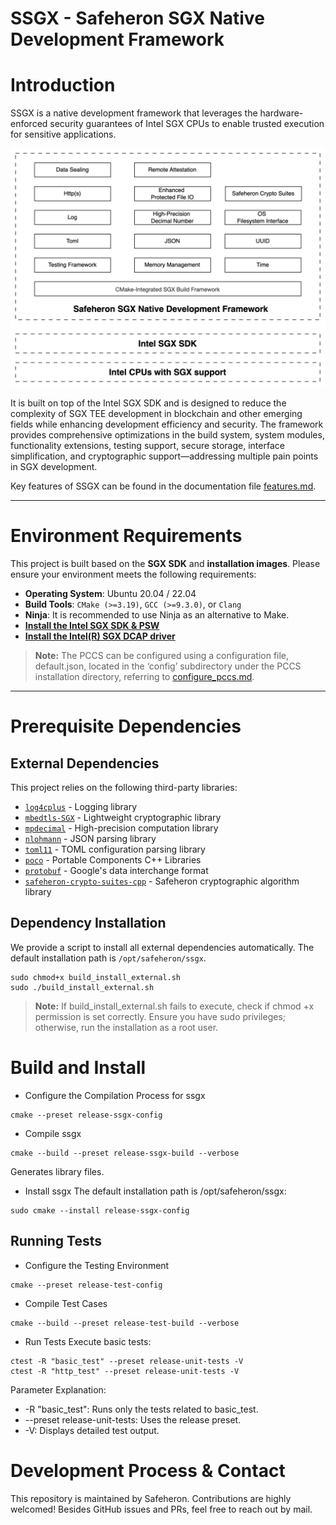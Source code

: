 # SSGX - Safeheron SGX Native Development Framework

# Introduction
SSGX is a native development framework that leverages the hardware-enforced security guarantees of Intel SGX CPUs to 
enable trusted execution for sensitive applications.

![SSGX Framework Overview](./framework.png)

It is built on top of the Intel SGX SDK and is designed to reduce the complexity of SGX TEE development in blockchain 
and other emerging fields while enhancing development efficiency and security. The framework provides comprehensive 
optimizations in the build system, system modules, functionality extensions, testing support, secure storage, interface 
simplification, and cryptographic support—addressing multiple pain points in SGX development. 

Key features of SSGX can be found in the documentation file [features.md](./features.md).

---

# Environment Requirements

This project is built based on the **SGX SDK** and **installation images**. Please ensure your environment meets the
following requirements:

- **Operating System**: Ubuntu 20.04 / 22.04
- **Build Tools**: `CMake (>=3.19)`, `GCC (>=9.3.0)`, or `Clang`
- **Ninja**: It is recommended to use Ninja as an alternative to Make.
- [**Install the Intel SGX SDK & PSW**](https://github.com/intel/linux-sgx)
- [**Install the Intel(R) SGX DCAP driver**](https://download.01.org/intel-sgx/latest/dcap-latest/linux/docs/Intel_SGX_SW_Installation_Guide_for_Linux.pdf)

> **Note:** The PCCS can be configured using a configuration file, default.json, located in the ‘config’ subdirectory 
> under the PCCS installation directory, referring to [configure_pccs.md](./configure_pccs.md).

---

# **Prerequisite Dependencies**

## **External Dependencies**

This project relies on the following third-party libraries:

- [`log4cplus`](https://github.com/log4cplus/log4cplus) - Logging library
- [`mbedtls-SGX`](https://github.com/Safeheron/mbedtls-SGX) - Lightweight cryptographic library
- [`mpdecimal`](./external/mpdecimal) - High-precision computation library
- [`nlohmann`](./external/nlohmann) - JSON parsing library
- [`toml11`](https://github.com/ToruNiina/toml11) - TOML configuration parsing library
- [`poco`](./external/poco) - Portable Components C++ Libraries
- [`protobuf`](./external/protobuf/) - Google's data interchange format
- [`safeheron-crypto-suites-cpp`](https://github.com/Safeheron/safeheron-crypto-suites-cpp) - Safeheron cryptographic algorithm library

## **Dependency Installation**

We provide a script to install all external dependencies automatically. The default installation path is 
`/opt/safeheron/ssgx`.

```shell
sudo chmod+x build_install_external.sh
sudo ./build_install_external.sh
```

> **Note:**
> If build_install_external.sh fails to execute, check if chmod +x permission is set correctly.
> Ensure you have sudo privileges; otherwise, run the installation as a root user.

# Build and Install

- Configure the Compilation Process for ssgx

```shell
cmake --preset release-ssgx-config
```

- Compile ssgx

```shell
cmake --build --preset release-ssgx-build --verbose
```

Generates library files.

- Install ssgx
  The default installation path is /opt/safeheron/ssgx:

```shell
sudo cmake --install release-ssgx-config
```

## Running Tests

- Configure the Testing Environment

```shell
cmake --preset release-test-config
```

- Compile Test Cases

```shell
cmake --build --preset release-test-build --verbose
```

- Run Tests
  Execute basic tests:

```shell
ctest -R "basic_test" --preset release-unit-tests -V
ctest -R "http_test" --preset release-unit-tests -V
```

Parameter Explanation:

- -R "basic_test": Runs only the tests related to basic_test.
- --preset release-unit-tests: Uses the release preset.
- -V: Displays detailed test output.

# Development Process & Contact
This repository is maintained by Safeheron. Contributions are highly welcomed! Besides GitHub issues and PRs, feel free to reach out by mail.
